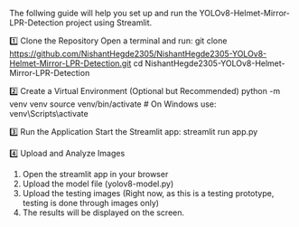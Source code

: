 The follwing guide will help you set up and run the YOLOv8-Helmet-Mirror-LPR-Detection project using Streamlit.

 1️⃣ Clone the Repository
Open a terminal and run:
git clone https://github.com/NishantHegde2305/NishantHegde2305-YOLOv8-Helmet-Mirror-LPR-Detection.git
cd NishantHegde2305-YOLOv8-Helmet-Mirror-LPR-Detection

 2️⃣ Create a Virtual Environment (Optional but Recommended)
python -m venv venv
source venv/bin/activate  # On Windows use: venv\Scripts\activate

 3️⃣ Run the Application
Start the Streamlit app:
streamlit run app.py

 4️⃣ Upload and Analyze Images
1. Open the streamlit app in your browser
2. Upload the model file (yolov8-model.py)
3. Upload the testing images (Right now, as this is a testing prototype, testing is done through images only)
4. The results will be displayed on the screen. 
